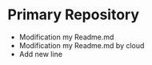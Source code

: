 # Primary Repository

- Modification my Readme.md
- Modification my Readme.md by cloud
- Add new line
